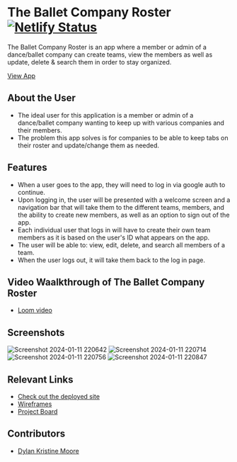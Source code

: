 # The Ballet Company Roster  [![Netlify Status](https://api.netlify.com/api/v1/badges/4ab7e730-7ed3-4cfd-a988-66195e79a991/deploy-status)](https://app.netlify.com/sites/dkm-team-roster/deploys)
The Ballet Company Roster is an app where a member or admin of a dance/ballet company can create teams, view the members as well as update, delete & search them in order to stay organized.

[View App](https://dkm-team-roster.netlify.app/)

## About the User
- The ideal user for this application is a member or admin of a dance/ballet company wanting to keep up with various companies and their members. 
- The problem this app solves is for companies to be able to keep tabs on their roster and update/change them as needed.

## Features 
- When a user goes to the app, they will need to log in via google auth to continue.
- Upon logging in, the user will be presented with a welcome screen and a navigation bar that will take them to the different teams, members, and the ability to create new members, as well as an option to sign out of the app.
- Each individual user that logs in will have to create their own team members as it is based on the user's ID what appears on the app.
- The user will be able to: view, edit, delete, and search all members of a team.
- When the user logs out, it will take them back to the log in page.

## Video Waalkthrough of The Ballet Company Roster
- [Loom video](https://www.loom.com/share/12429e16e43f49989101e0bc387a09cd?sid=6728cb9f-b9ee-4072-ba05-0ce34563487d)

## Screenshots
![Screenshot 2024-01-11 220642](https://github.com/dylankmoore/INDIVIDUAL-ASSIGNMENT-Team-Roster/assets/134669892/74b472db-d119-4dac-8fc7-f71f12db96e0)
![Screenshot 2024-01-11 220714](https://github.com/dylankmoore/INDIVIDUAL-ASSIGNMENT-Team-Roster/assets/134669892/43ee5c45-ffe2-42ab-b268-c4f5ead0b237)
![Screenshot 2024-01-11 220756](https://github.com/dylankmoore/INDIVIDUAL-ASSIGNMENT-Team-Roster/assets/134669892/f8e185a9-3846-4ec3-bba5-dafb983ec49b)
![Screenshot 2024-01-11 220847](https://github.com/dylankmoore/INDIVIDUAL-ASSIGNMENT-Team-Roster/assets/134669892/51a00ee3-7558-4b04-a6f5-7eabb439164c)

## Relevant Links
- [Check out the deployed site](https://dkm-team-roster.netlify.app/)
- [Wireframes](https://www.figma.com/file/PNrKQgRFfTTMoqDVMqtPka/Team-Roster?type=design&node-id=1%3A4&mode=dev)
- [Project Board](https://github.com/users/dylankmoore/projects/4)

## Contributors
- [Dylan Kristine Moore](https://github.com/dylankmoore)
